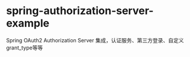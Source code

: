 # spring-authorization-server-example
Spring OAuth2 Authorization Server 集成，认证服务、第三方登录、自定义grant_type等等
